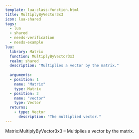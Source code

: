 ```yaml
---
template: lua-class-function.html
title: MultiplyByVector3x3
icon: lua-shared
tags:
  - lua
  - shared
  - needs-verification
  - needs-example
lua:
  library: Matrix
  function: MultiplyByVector3x3
  realm: shared
  description: "Multiplies a vector by the matrix."
  
  arguments:
  - position: 1
    name: "Matrix"
    type: Matrix
  - position: 2
    name: "vector"
    type: Vector
  returns:
    - type: Vector
      description: "The multiplied vector."
---
```


<div class="lua__search__keywords">
Matrix:MultiplyByVector3x3 &#x2013; Multiplies a vector by the matrix.
</div>
